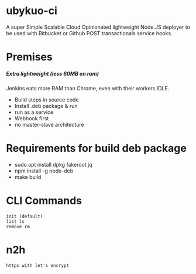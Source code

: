 ubykuo-ci
=========
A super Simple Scalable Cloud Opinionated lightweight Node.JS deployer to be used with Bitbucket or Github POST transactionals service hooks.


Premises
========

##### Extra lightweight (less 60MB on ram)
Jenkins eats more RAM than Chrome, even with their workers IDLE.
 - Build steps in source code
 - Install .deb package & run
 - run as a service
 - Webhook first
 - no master-slave architecture


Requirements for build deb package
==================================
 - sudo apt install dpkg fakeroot jq
 - npm install -g node-deb
 - make build



CLI Commands
============
    init (default)
    list ls
    remove rm
    
    
    
n2h
===
    https with let's encrypt

